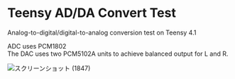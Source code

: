 # Teensy AD/DA Convert Test
Analog-to-digital/digital-to-analog conversion test on Teensy 4.1  

ADC uses PCM1802  
The DAC uses two PCM5102A units to achieve balanced output for L and R.  

![スクリーンショット (1847)](https://github.com/user-attachments/assets/a94516b0-c5a0-42a3-9825-3b17e1455bb7)
